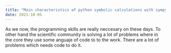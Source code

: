 ```yaml
---
title: "Main characteristics of python symbolic calculations with sympy"
date: 2021-10-05
---
```


As we now, the programming skills are really neccesary on these days. To other hand the scientific community is solving a lot of problems where in the 
core they use some anguaje of code to to the work. There are a lot of problems which needs code to do it. 
